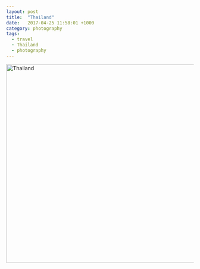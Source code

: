 ```yaml
---
layout: post
title:  "Thailand"
date:   2017-04-25 11:58:01 +1000
category: photography
tags:
  - travel
  - Thailand
  - photography
---
```


<a data-flickr-embed="true" data-header="true" data-footer="true"  href="https://www.flickr.com/photos/8397489@N04/albums/72157645364185569" title="Thailand"><img src="https://c1.staticflickr.com/4/3898/14504023607_652f47c2ae_c.jpg" width="800" height="534" alt="Thailand"></a><script async src="//embedr.flickr.com/assets/client-code.js" charset="utf-8"></script>